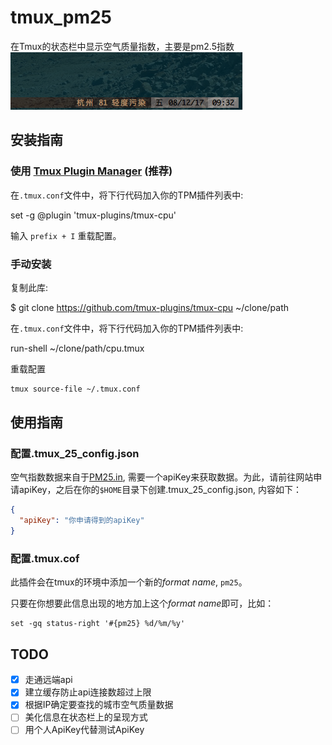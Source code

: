 # tmux_pm25
在Tmux的状态栏中显示空气质量指数，主要是pm2.5指数
![效果图](./tmux25.png)

## 安装指南
### 使用 [Tmux Plugin Manager](https://github.com/tmux-plugins/tpm) (推荐)

在`.tmux.conf`文件中，将下行代码加入你的TPM插件列表中:

set -g @plugin 'tmux-plugins/tmux-cpu'
    
输入 `prefix + I` 重载配置。
    
### 手动安装
    
复制此库:
    
$ git clone https://github.com/tmux-plugins/tmux-cpu ~/clone/path
        
在`.tmux.conf`文件中，将下行代码加入你的TPM插件列表中:
        
run-shell ~/clone/path/cpu.tmux
          
重载配置
``` bash
tmux source-file ~/.tmux.conf
```

## 使用指南

### 配置.tmux_25_config.json
空气指数数据来自于[PM25.in](http://www.pm25.in), 需要一个apiKey来获取数据。为此，请前往网站申请apiKey，之后在你的`$HOME`目录下创建.tmux_25_config.json, 内容如下：
``` Json
{
  "apiKey": "你申请得到的apiKey"
}
```

### 配置.tmux.cof

此插件会在tmux的环境中添加一个新的*format name*, `pm25`。

只要在你想要此信息出现的地方加上这个*format name*即可，比如：
``` 
set -gq status-right '#{pm25} %d/%m/%y'
```

## TODO

- [X] 走通远端api
- [X] 建立缓存防止api连接数超过上限
- [X] 根据IP确定要查找的城市空气质量数据
- [ ] 美化信息在状态栏上的呈现方式
- [ ] 用个人ApiKey代替测试ApiKey
